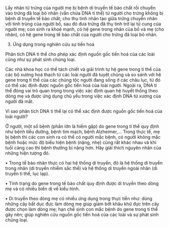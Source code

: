 Lấy nhân tử trứng của người mẹ bị bệnh di truyền tế bào chất rồi chuyển vào trứng đã loại bỏ nhân (vẫn chứa DNA ti thể) từ người cho trứng không bị bệnh di truyền tế bào chất; cho thụ tinh nhân tạo giữa trứng chuyển nhân với tinh trùng của người bố, sau đó đưa trứng đã thụ tinh trở lại tử cung của người mẹ; con sinh ra khoẻ mạnh, có hệ gene trong nhân của bố và mẹ (cho nhân), có hệ gene trong tế bào chất của người cho trứng đã loại bỏ nhân.

3. Ứng dụng trong nghiên cứu sự tiến hoá

Phân tích DNA ti thể cho phép xác định nguồn gốc tiến hoá của các loài cũng như sự phát sinh chủng loại.

Các nhà khoa học có thể tách chiết và giải trình tự hệ gene trong ti thể của các bộ xương hoá thạch từ các loài người đã tuyệt chủng và so sánh với hệ gene trong ti thể của các chủng tộc người đang sống ở các châu lục, từ đó có thể xác định được nguồn gốc tiến hoá của loài người. Ngoài ra, DNA ti thể đóng vai trò quan trọng trong việc xác định quan hệ huyết thống theo dòng mẹ và được ứng dụng chủ yếu trong việc xác định DNA từ xương của người đã mất.

Vì sao phân tích DNA ti thể lại có thể xác định được nguồn gốc tiến hoá của loài người?

Ở người, một số bệnh (phần lớn là hiếm gặp) do gene trong ti thể quy định như bệnh tiểu đường, bệnh tim mạch, bệnh Alzheimer,... Trong thực tế, mẹ bị bệnh thì các con sinh ra có thể có người mắc bệnh, có người không mắc bệnh hoặc mức độ biểu hiện bệnh (nặng, nhẹ) cũng rất khác nhau và khi tuổi càng cao thì bệnh thường bị nặng hơn. Hãy giải thích nguyên nhân của những hiện tượng đó.

• Trong tế bào nhân thực có hai hệ thống di truyền, đó là hệ thống di truyền trong nhân (di truyền nhiễm sắc thể) và hệ thống di truyền ngoài nhân (di truyền ti thể, lục lạp).

• Tính trạng do gene trong tế bào chất quy định được di truyền theo dòng mẹ và có nhiều biến dị về kiểu hình.

• Di truyền theo dòng mẹ có nhiều ứng dụng trong thực tiễn như: dùng những cây bất dục đực làm dòng mẹ giúp giảm bớt khâu khử đực trên cây được chọn làm dòng mẹ; hạn chế sinh con mắc bệnh do gene trong ti thể gây nên; giúp nghiên cứu nguồn gốc tiến hoá của các loài và sự phát sinh chủng loại.